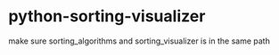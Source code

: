# python-sorting-visualizer

make sure sorting_algorithms and sorting_visualizer is in the same path
